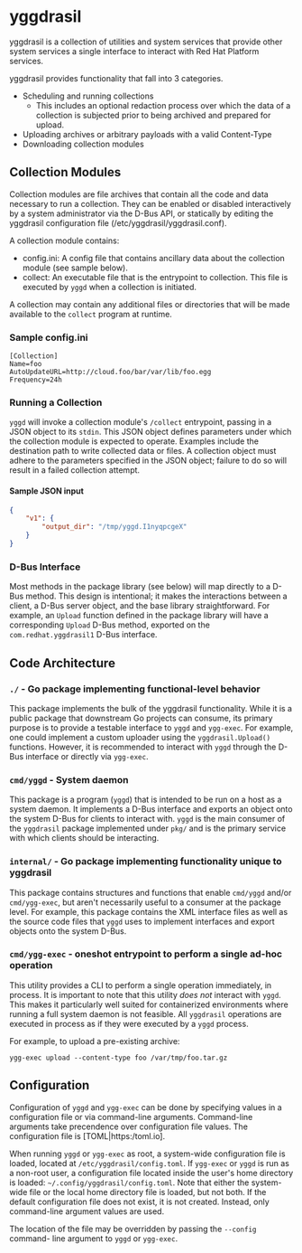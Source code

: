# yggdrasil

yggdrasil is a collection of utilities and system services that provide other
system services a single interface to interact with Red Hat Platform services.

yggdrasil provides functionality that fall into 3 categories.

* Scheduling and running collections
  * This includes an optional redaction process over which the data of a
    collection is subjected prior to being archived and prepared for upload.
* Uploading archives or arbitrary payloads with a valid Content-Type
* Downloading collection modules

## Collection Modules

Collection modules are file archives that contain all the code and data
necessary to run a collection. They can be enabled or disabled interactively by
a system administrator via the D-Bus API, or statically by editing the yggdrasil
configuration file (/etc/yggdrasil/yggdrasil.conf).

A collection module contains:

* config.ini: A config file that contains ancillary data about the collection
  module (see sample below).
* collect: An executable file that is the entrypoint to collection. This file is
  executed by `yggd` when a collection is initiated.

A collection may contain any additional files or directories that will be made
available to the `collect` program at runtime.

### Sample config.ini

```
[Collection]
Name=foo
AutoUpdateURL=http://cloud.foo/bar/var/lib/foo.egg
Frequency=24h
```

### Running a Collection

`yggd` will invoke a collection module's `/collect` entrypoint, passing in a
JSON object to its `stdin`. This JSON object defines parameters under which the
collection module is expected to operate. Examples include the destination path
to write collected data or files. A collection object must adhere to the
parameters specified in the JSON object; failure to do so will result in a
failed collection attempt.

#### Sample JSON input

```json
{
    "v1": {
        "output_dir": "/tmp/yggd.I1nyqpcgeX"
    }
}
```

### D-Bus Interface

Most methods in the package library (see below) will map directly to a D-Bus
method. This design is intentional; it makes the interactions between a client,
a D-Bus server object, and the base library straightforward. For example, an
`Upload` function defined in the package library will have a corresponding
`Upload` D-Bus method, exported on the `com.redhat.yggdrasil1` D-Bus interface.

## Code Architecture

### `./` - Go package implementing functional-level behavior

This package implements the bulk of the yggdrasil functionality. While it is a
public package that downstream Go projects can consume, its primary purpose is
to provide a testable interface to `yggd` and `ygg-exec`. For example, one could
implement a custom uploader using the `yggdrasil.Upload()` functions. However,
it is recommended to interact with `yggd` through the D-Bus interface or
directly via `ygg-exec`.

### `cmd/yggd` - System daemon

This package is a program (`yggd`) that is intended to be run on a host as a
system daemon. It implements a D-Bus interface and exports an object onto the
system D-Bus for clients to interact with. `yggd` is the main consumer of the 
`yggdrasil` package implemented under `pkg/` and is the primary service with
which clients should be interacting.

### `internal/` - Go package implementing functionality unique to yggdrasil

This package contains structures and functions that enable `cmd/yggd` and/or
`cmd/ygg-exec`, but aren't necessarily useful to a consumer at the package
level. For example, this package contains the XML interface files as well as the
source code files that `yggd` uses to implement interfaces and export objects
onto the system D-Bus.

### `cmd/ygg-exec` - oneshot entrypoint to perform a single ad-hoc operation

This utility provides a CLI to perform a single operation immediately, in
process. It is important to note that this utility *does not* interact with
`yggd`. This makes it particularly well suited for containerized environments
where  running a full system daemon is not feasible. All `yggdrasil` operations
are executed in process as if they were executed by a `yggd` process.

For example, to upload a pre-existing archive:

`ygg-exec upload --content-type foo /var/tmp/foo.tar.gz`

## Configuration

Configuration of `yggd` and `ygg-exec` can be done by specifying values in a
configuration file or via command-line arguments. Command-line arguments take
precendence over configuration file values. The configuration file is
[TOML|https:/toml.io].

When running `yggd` or `ygg-exec` as root, a system-wide configuration file is
loaded, located at `/etc/yggdrasil/config.toml`. If `ygg-exec` or `yggd` is run
as a non-root user, a configuration file located inside the user's home
directory is loaded: `~/.config/yggdrasil/config.toml`. Note that either the
system-wide file or the local home directory file is loaded, but not both. If
the default configuration file does not exist, it is not created. Instead, only
command-line argument values are used.

The location of the file may be overridden by passing the `--config` command-
line argument to `yggd` or `ygg-exec`.
